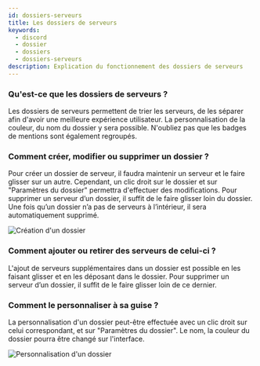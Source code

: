 ```yaml
---
id: dossiers-serveurs
title: Les dossiers de serveurs
keywords:
  - discord
  - dossier
  - dossiers
  - dossiers-serveurs
description: Explication du fonctionnement des dossiers de serveurs
---
```


### Qu'est-ce que les dossiers de serveurs ?
Les dossiers de serveurs permettent de trier les serveurs, de les séparer afin d'avoir une meilleure expérience utilisateur. La personnalisation de la couleur, du nom du dossier y sera possible. N'oubliez pas que les badges de mentions sont également regroupés.

### Comment créer, modifier ou supprimer un dossier ?
Pour créer un dossier de serveur, il faudra maintenir un serveur et le faire glisser sur un autre. Cependant, un clic droit sur le dossier et sur "Paramètres du dossier" permettra d'effectuer des modifications. Pour supprimer un serveur d’un dossier, il suffit de le faire glisser loin du dossier. Une fois qu’un dossier n’a pas de serveurs à l’intérieur, il sera automatiquement supprimé.

![Création d'un dossier](https://i.discord.fr/pC9.gif)

### Comment ajouter ou retirer des serveurs de celui-ci ?
L'ajout de serveurs supplémentaires dans un dossier est possible en les faisant glisser et en les déposant dans le dossier. Pour supprimer un serveur d’un dossier, il suffit de le faire glisser loin de ce dernier.

### Comment le personnaliser à sa guise ?
La personnalisation d'un dossier peut-être effectuée avec un clic droit sur celui correspondant, et sur "Paramètres du dossier". Le nom, la couleur du dossier pourra être changé sur l'interface.

![Personnalisation d'un dossier](https://i.discord.fr/bvC.png)
